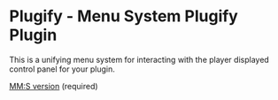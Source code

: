 # Plugify - Menu System Plugify Plugin

This is a unifying menu system for interacting with the player displayed control panel for your plugin.

[MM:S version](https://github.com/Wend4r/mms2-menu_system) (required)
